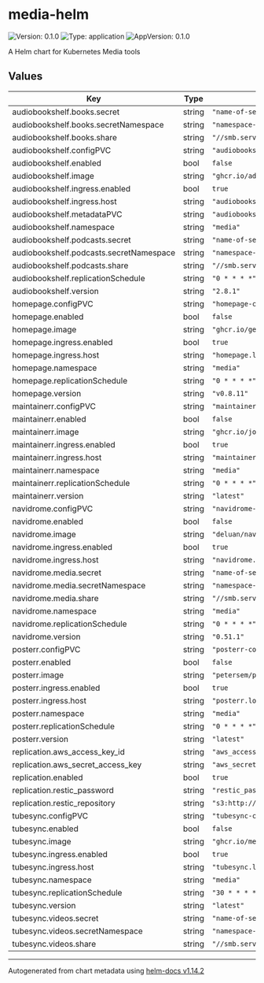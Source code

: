 # media-helm

![Version: 0.1.0](https://img.shields.io/badge/Version-0.1.0-informational?style=flat-square) ![Type: application](https://img.shields.io/badge/Type-application-informational?style=flat-square) ![AppVersion: 0.1.0](https://img.shields.io/badge/AppVersion-0.1.0-informational?style=flat-square)

A Helm chart for Kubernetes Media tools

## Values

| Key | Type | Default | Description |
|-----|------|---------|-------------|
| audiobookshelf.books.secret | string | `"name-of-secret-with-creds"` |  |
| audiobookshelf.books.secretNamespace | string | `"namespace-holding-secret"` |  |
| audiobookshelf.books.share | string | `"//smb.server.name/share"` |  |
| audiobookshelf.configPVC | string | `"audiobookshelf-config"` |  |
| audiobookshelf.enabled | bool | `false` |  |
| audiobookshelf.image | string | `"ghcr.io/advplyr/audiobookshelf"` |  |
| audiobookshelf.ingress.enabled | bool | `true` |  |
| audiobookshelf.ingress.host | string | `"audiobookshelf.local"` |  |
| audiobookshelf.metadataPVC | string | `"audiobookshelf-metadata"` |  |
| audiobookshelf.namespace | string | `"media"` |  |
| audiobookshelf.podcasts.secret | string | `"name-of-secret-with-creds2"` |  |
| audiobookshelf.podcasts.secretNamespace | string | `"namespace-holding-secret2"` |  |
| audiobookshelf.podcasts.share | string | `"//smb.server.name/share2"` |  |
| audiobookshelf.replicationSchedule | string | `"0 * * * *"` |  |
| audiobookshelf.version | string | `"2.8.1"` |  |
| homepage.configPVC | string | `"homepage-config"` |  |
| homepage.enabled | bool | `false` |  |
| homepage.image | string | `"ghcr.io/gethomepage/homepage"` |  |
| homepage.ingress.enabled | bool | `true` |  |
| homepage.ingress.host | string | `"homepage.local"` |  |
| homepage.namespace | string | `"media"` |  |
| homepage.replicationSchedule | string | `"0 * * * *"` |  |
| homepage.version | string | `"v0.8.11"` |  |
| maintainerr.configPVC | string | `"maintainerr-config"` |  |
| maintainerr.enabled | bool | `false` |  |
| maintainerr.image | string | `"ghcr.io/jorenn92/maintainerr"` |  |
| maintainerr.ingress.enabled | bool | `true` |  |
| maintainerr.ingress.host | string | `"maintainerr.local"` |  |
| maintainerr.namespace | string | `"media"` |  |
| maintainerr.replicationSchedule | string | `"0 * * * *"` |  |
| maintainerr.version | string | `"latest"` |  |
| navidrome.configPVC | string | `"navidrome-config"` |  |
| navidrome.enabled | bool | `false` |  |
| navidrome.image | string | `"deluan/navidrome"` |  |
| navidrome.ingress.enabled | bool | `true` |  |
| navidrome.ingress.host | string | `"navidrome.local"` |  |
| navidrome.media.secret | string | `"name-of-secret-with-creds"` |  |
| navidrome.media.secretNamespace | string | `"namespace-holding-secret"` |  |
| navidrome.media.share | string | `"//smb.server.name/share"` |  |
| navidrome.namespace | string | `"media"` |  |
| navidrome.replicationSchedule | string | `"0 * * * *"` |  |
| navidrome.version | string | `"0.51.1"` |  |
| posterr.configPVC | string | `"posterr-config"` |  |
| posterr.enabled | bool | `false` |  |
| posterr.image | string | `"petersem/posterr"` |  |
| posterr.ingress.enabled | bool | `true` |  |
| posterr.ingress.host | string | `"posterr.local"` |  |
| posterr.namespace | string | `"media"` |  |
| posterr.replicationSchedule | string | `"0 * * * *"` |  |
| posterr.version | string | `"latest"` |  |
| replication.aws_access_key_id | string | `"aws_access_key_id"` |  |
| replication.aws_secret_access_key | string | `"aws_secret_access_key"` |  |
| replication.enabled | bool | `true` |  |
| replication.restic_password | string | `"restic_password"` |  |
| replication.restic_repository | string | `"s3:http://minio.local:9000"` |  |
| tubesync.configPVC | string | `"tubesync-config"` |  |
| tubesync.enabled | bool | `false` |  |
| tubesync.image | string | `"ghcr.io/meeb/tubesync"` |  |
| tubesync.ingress.enabled | bool | `true` |  |
| tubesync.ingress.host | string | `"tubesync.local"` |  |
| tubesync.namespace | string | `"media"` |  |
| tubesync.replicationSchedule | string | `"30 * * * *"` |  |
| tubesync.version | string | `"latest"` |  |
| tubesync.videos.secret | string | `"name-of-secret-with-creds"` |  |
| tubesync.videos.secretNamespace | string | `"namespace-holding-secret"` |  |
| tubesync.videos.share | string | `"//smb.server.name/share"` |  |

----------------------------------------------
Autogenerated from chart metadata using [helm-docs v1.14.2](https://github.com/norwoodj/helm-docs/releases/v1.14.2)
